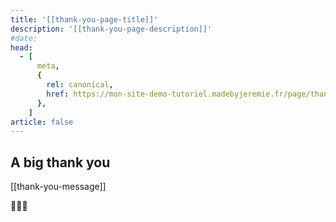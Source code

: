 ```yaml
---
title: '[[thank-you-page-title]]'
description: '[[thank-you-page-description]]'
#date:
head:
  - [
      meta,
      {
        rel: canonical,
        href: https://mon-site-demo-tutoriel.madebyjeremie.fr/page/thank-you/,
      },
    ]
article: false
---
```


## A big thank you

[[thank-you-message]]

💖💖💖

<!-- Add share to facebook or twitter button? -->
